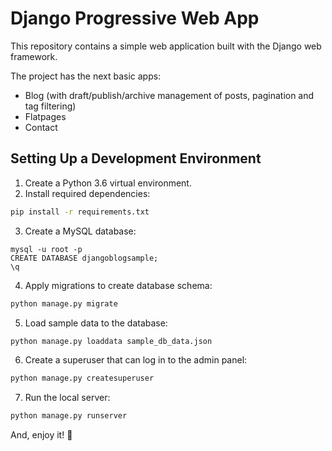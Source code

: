 # Django Progressive Web App

This repository contains a simple web application built with the Django web framework.

The project has the next basic apps:
- Blog (with draft/publish/archive management of posts, pagination and tag filtering)
- Flatpages
- Contact

## Setting Up a Development Environment

1. Create a Python 3.6 virtual environment.
2. Install required dependencies:
```bash
pip install -r requirements.txt
```
3. Create a MySQL database:
```
mysql -u root -p
CREATE DATABASE djangoblogsample;
\q
```
4. Apply migrations to create database schema:
```bash
python manage.py migrate
```
5. Load sample data to the database:
```bash
python manage.py loaddata sample_db_data.json
```
6. Create a superuser that can log in to the admin panel:
```bash
python manage.py createsuperuser
```
7. Run the local server:
```bash
python manage.py runserver
```

And, enjoy it! :tada:
